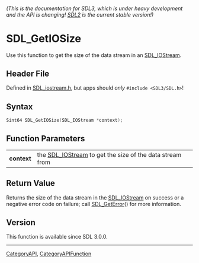 ###### (This is the documentation for SDL3, which is under heavy development and the API is changing! [SDL2](https://wiki.libsdl.org/SDL2/) is the current stable version!)
# SDL_GetIOSize

Use this function to get the size of the data stream in an [SDL_IOStream](SDL_IOStream).

## Header File

Defined in [SDL_iostream.h](https://github.com/libsdl-org/SDL/blob/main/include/SDL3/SDL_iostream.h), but apps should _only_ `#include <SDL3/SDL.h>`!

## Syntax

```c
Sint64 SDL_GetIOSize(SDL_IOStream *context);

```

## Function Parameters

|                 |                                                                          |
| --------------- | ------------------------------------------------------------------------ |
| **context**     | the [SDL_IOStream](SDL_IOStream) to get the size of the data stream from |

## Return Value

Returns the size of the data stream in the [SDL_IOStream](SDL_IOStream) on
success or a negative error code on failure; call
[SDL_GetError](SDL_GetError)() for more information.

## Version

This function is available since SDL 3.0.0.

----
[CategoryAPI](CategoryAPI), [CategoryAPIFunction](CategoryAPIFunction)

